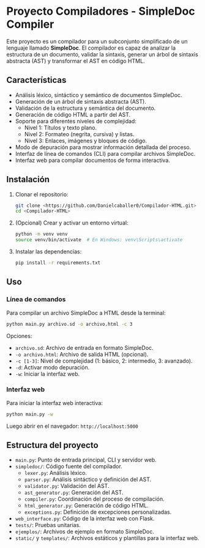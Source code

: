 # Proyecto Compiladores - SimpleDoc Compiler

Este proyecto es un compilador para un subconjunto simplificado de un lenguaje llamado **SimpleDoc**. El compilador es capaz de analizar la estructura de un documento, validar la sintaxis, generar un árbol de sintaxis abstracta (AST) y transformar el AST en código HTML.

## Características

- Análisis léxico, sintáctico y semántico de documentos SimpleDoc.
- Generación de un árbol de sintaxis abstracta (AST).
- Validación de la estructura y semántica del documento.
- Generación de código HTML a partir del AST.
- Soporte para diferentes niveles de complejidad:
  - Nivel 1: Títulos y texto plano.
  - Nivel 2: Formateo (negrita, cursiva) y listas.
  - Nivel 3: Enlaces, imágenes y bloques de código.
- Modo de depuración para mostrar información detallada del proceso.
- Interfaz de línea de comandos (CLI) para compilar archivos SimpleDoc.
- Interfaz web para compilar documentos de forma interactiva.

## Instalación

1. Clonar el repositorio:
   ```bash
   git clone <https://github.com/Danielcaballer0/Compilador-HTML.git>
   cd <Compilador-HTML>
   ```

2. (Opcional) Crear y activar un entorno virtual:
   ```bash
   python -m venv venv
   source venv/bin/activate  # En Windows: venv\Scripts\activate
   ```

3. Instalar las dependencias:
   ```bash
   pip install -r requirements.txt
   ```

## Uso

### Línea de comandos

Para compilar un archivo SimpleDoc a HTML desde la terminal:

```bash
python main.py archivo.sd -o archivo.html -c 3
```

Opciones:

- `archivo.sd`: Archivo de entrada en formato SimpleDoc.
- `-o archivo.html`: Archivo de salida HTML (opcional).
- `-c [1-3]`: Nivel de complejidad (1: básico, 2: intermedio, 3: avanzado).
- `-d`: Activar modo depuración.
- `-w`: Iniciar la interfaz web.

### Interfaz web

Para iniciar la interfaz web interactiva:

```bash
python main.py -w
```

Luego abrir en el navegador: `http://localhost:5000`

## Estructura del proyecto

- `main.py`: Punto de entrada principal, CLI y servidor web.
- `simpledoc/`: Código fuente del compilador.
  - `lexer.py`: Análisis léxico.
  - `parser.py`: Análisis sintáctico y definición del AST.
  - `validator.py`: Validación del AST.
  - `ast_generator.py`: Generación del AST.
  - `compiler.py`: Coordinación del proceso de compilación.
  - `html_generator.py`: Generación de código HTML.
  - `exceptions.py`: Definición de excepciones personalizadas.
- `web_interface.py`: Código de la interfaz web con Flask.
- `tests/`: Pruebas unitarias.
- `ejemplos/`: Archivos de ejemplo en formato SimpleDoc.
- `static/` y `templates/`: Archivos estáticos y plantillas para la interfaz web.

